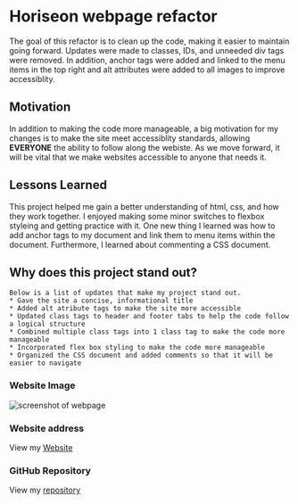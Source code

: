 # Horiseon webpage refactor

The goal of this refactor is to clean up the code, making it easier to maintain going forward. Updates were made to classes, IDs, and unneeded div tags were removed.  In addition, anchor tags were added and linked to the menu items in the top right and alt attributes were added to all images to improve accessiblity. 


## Motivation
In addition to making the code more manageable, a big motivation for my changes is to make the site meet accessiblity standards, allowing **EVERYONE** the ability to follow along the webiste.  As we move forward, it will be vital that we make websites accessible to anyone that needs it.


## Lessons Learned
This project helped me gain a better understanding of html, css, and how they work together.  I enjoyed making some minor switches to flexbox styleing and getting practice with it.  One new thing I learned was how to add anchor tags to my document and link them to menu items within the document.  Furthermore, I learned about commenting a CSS document.


## Why does this project stand out?

```
Below is a list of updates that make my project stand out. 
* Gave the site a concise, informational title
* Added alt atribute tags to make the site more accessible
* Updated class tags to header and footer tabs to help the code follow a logical structure
* Combined multiple class tags into 1 class tag to make the code more manageable
* Incorporated flex box styling to make the code more manageable
* Organized the CSS document and added comments so that it will be easier to navigate
```

### Website Image
![screenshot of webpage](./assets/images/Webpage-full-screen.png)


### Website address
View my [Website](https://joshwalters34.github.io/refactorhomework/)


### GitHub Repository
View my [repository](https://github.com/joshwalters34refactorhomework)